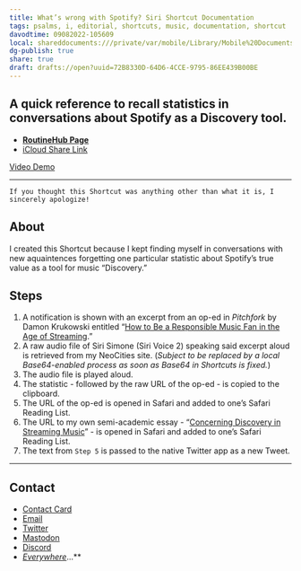 ```yaml
---
title: What’s wrong with Spotify? Siri Shortcut Documentation
tags: psalms, i, editorial, shortcuts, music, documentation, shortcut
davodtime: 09082022-105609
local: shareddocuments:///private/var/mobile/Library/Mobile%20Documents/iCloud~md~obsidian/Documents/OBSHIDDIAN/drafts/72B8330D-64D6-4CCE-9795-86EE439B00BE.md
dg-publish: true
share: true
draft: drafts://open?uuid=72B8330D-64D6-4CCE-9795-86EE439B00BE
---
```


## A quick reference to recall statistics in conversations about Spotify as a Discovery tool.

* [**RoutineHub Page**](https://routinehub.co/shortcut/10402)
* [iCloud Share Link](https://www.icloud.com/shortcuts/ae1ab4767b2f45d2a3135a4743c48213)

[Video Demo](https://user-images.githubusercontent.com/43663476/139559123-b017bed9-afa3-4b37-a3c7-8eae783d75cd.MOV)

***

`If you thought this Shortcut was anything other than what it is, I sincerely apologize!`

## About
I created this Shortcut because I kept finding myself in conversations with new aquaintences forgetting one particular statistic about Spotify’s true value as a tool for music “Discovery.”

## Steps
1. A notification is shown with an excerpt from an op-ed in *Pitchfork* by Damon Krukowski entitled “[How to Be a Responsible Music Fan in the Age of Streaming](https://pitchfork.com/features/oped/how-to-be-a-responsible-music-fan-in-the-age-of-streaming/).”
2. A raw audio file of Siri Simone (Siri Voice 2) speaking said excerpt aloud is retrieved from my NeoCities site. (*Subject to be replaced by a local Base64-enabled process as soon as Base64 in Shortcuts is fixed.*)
3. The audio file is played aloud.
4. The statistic - followed by the raw URL of the op-ed - is copied to the clipboard.
5. The URL of the op-ed is opened in Safari and added to one’s Safari Reading List.
6. The URL to my own semi-academic essay - “[Concerning Discovery in Streaming Music](https://bilge.world/streaming-music-discovery)” - is opened in Safari and added to one’s Safari Reading List.
7. The text from `Step 5` is passed to the native Twitter app as a new Tweet.

***

## Contact

* [Contact Card](https://bit.ly/whoisdavidblue)
* [Email](mailto:davidblue@extratone.com) 
* [Twitter](https://twitter.com/NeoYokel)
* [Mastodon](https://mastodon.social/@DavidBlue)
* [Discord](https://discord.gg/0b9KQUKP858b0iZF)
* [*Everywhere*](https://raindrop.io/davidblue/social-directory-21059174)...**